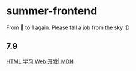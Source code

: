 # summer-frontend

From 🥚 to 1 again. Please fall a job from the sky :D

## 7.9

[HTML 学习 Web 开发| MDN](https://developer.mozilla.org/zh-CN/docs/Learn_web_development/Core/Structuring_content)
